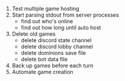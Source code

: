 1. Test multiple game hosting
2. Start parsing stdout from server processes
    * find out who's online
    * find out how long until auto host
3. Delete old games
    * delete discord state channel
    * delete discord lobby channel
    * delete dominions save file
    * delete bot data file
4. Back up games before each turn
5. Automate game creation